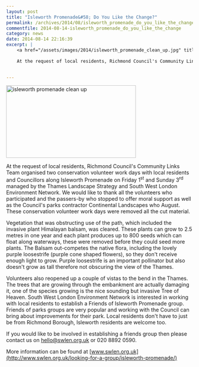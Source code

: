 ```yaml
---
layout: post
title: "Isleworth Promenade&#58; Do You Like the Change?"
permalink: /archives/2014/08/isleworth_promenade_do_you_like_the_change.html
commentfile: 2014-08-14-isleworth_promenade_do_you_like_the_change
category: news
date: 2014-08-14 22:16:39
excerpt: |
    <a href="/assets/images/2014/isleworth_promenade_clean_up.jpg" title="See larger version of - isleworth promenade clean up"><img src="/assets/images/2014/isleworth_promenade_clean_up_thumb.jpg" width="150" height="84" alt="isleworth promenade clean up" class="photo right" /></a>
    
    At the request of local residents, Richmond Council's Community Links Team organised two conservation volunteer work days with local residents and Councillors along Isleworth Promenade on Friday 1<sup>st</sup> and Sunday 3<sup>rd</sup> managed by the Thames Landscape Strategy and South West London Environment Network. We would like to thank all the volunteers who participated and the passers-by who stopped to offer moral support as well as the Council's parks contractor Continental Landscapes who  August. These conservation volunteer work days were removed all the cut material.
    

---
```


<a href="/assets/images/2014/isleworth_promenade_clean_up.jpg" title="See larger version of - isleworth promenade clean up"><img src="/assets/images/2014/isleworth_promenade_clean_up_thumb.jpg" width="350" height="196" alt="isleworth promenade clean up" class="photo center" /></a>

At the request of local residents, Richmond Council's Community Links Team organised two conservation volunteer work days with local residents and Councillors along Isleworth Promenade on Friday 1<sup>st</sup> and Sunday 3<sup>rd</sup> managed by the Thames Landscape Strategy and South West London Environment Network. We would like to thank all the volunteers who participated and the passers-by who stopped to offer moral support as well as the Council's parks contractor Continental Landscapes who August. These conservation volunteer work days were removed all the cut material.

Vegetation that was obstructing use of the path, which included the invasive plant Himalayan balsam, was cleared. These plants can grow to 2.5 metres in one year and each plant produces up to 800 seeds which can float along waterways, these were removed before they could seed more plants. The Balsam out-competes the native flora, including the lovely purple loosestrife (purple cone shaped flowers), so they don't receive enough light to grow. Purple loosestrife is an important pollinator but also doesn't grow as tall therefore not obscuring the view of the Thames.

Volunteers also reopened up a couple of vistas to the bend in the Thames. The trees that are growing through the embankment are actually damaging it, one of the species growing is the nice sounding but invasive Tree of Heaven. South West London Environment Network is interested in working with local residents to establish a Friends of Isleworth Promenade group. Friends of parks groups are very popular and working with the Council can bring about improvements for their park. Local residents don't have to just be from Richmond Borough, Isleworth residents are welcome too.

If you would like to be involved in establishing a friends group then please contact us on <hello@swlen.org.uk> or 020 8892 0590.

More information can be found at [www.swlen.org.uk](http://www.swlen.org.uk/looking-for-a-group/isleworth-promenade/)
